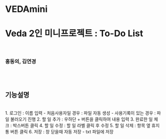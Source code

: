 # VEDAmini
<H1>Veda 2인 미니프로젝트 : To-Do List</H1> <br>
<H3>홍동의, 김연경</H3><br><br>

<H2>기능설명</H2><br>
1. 로그인 : 이름 입력
 - 처음사용자일 경우 : 파일 자동 생성
 - 사용기록이 있는 경우 : 파일 불러오기 진행
2. 할 일 추가 : 우하단 + 버튼을 클릭하여 내용 입력
3. 완료한 일 체크 : 박스버튼 클릭
4. 할 일 수정 : 할 일 라벨 클릭 후 수정
5. 할 일 삭제 : 항목 옆 휴지통 버튼 클릭
6. 저장 : 창 닫을때 자동 저장 
 - txt 파일에 저장


